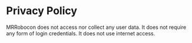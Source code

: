 # Privacy Policy

MRRobocon does not access nor collect any user data. It does not require any form of login credentials. It does not use internet access.